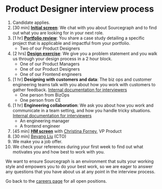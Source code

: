 # Product Designer interview process

1. Candidate applies.
1. [30 min] **[Initial screen](../initial_screen.md)**: We chat with you about Sourcegraph and to find out what you are looking for in your next role.
1. [1 hr] **[Portfolio review](./pd_portfolio_review.md)**: You share a case study detailing a specific project that is applicable and impactful from your portfolio.
   - Two of our Product Designers
1. [2 hrs] **[Design exercise](./pd_design_exercise.md)**: We give you a problem statement and you walk us through your design process in a 2 hour block.
   - One of our Product Managers
   - One of our Product Designers
   - One of our Frontend engineers
1. [1 hr] **Designing with customers and data**: The biz ops and customer engineering teams talk with you about how you work with customers to gather feedback. [Internal documentation for interviewers](https://github.com/sourcegraph/interviews/blob/master/product/product-designer/customers-and-data.md)
   - One person from BizOps
   - One person from CE
3. [1 hr] **Engineering collaboration**: We ask you about how you work and communicate in a team setting, and how you handle tricky situations. [Internal documentation for interviewers](https://github.com/sourcegraph/interviews/blob/master/product/product-designer/engineering-collaboration.md)
   - An engineering manager
   - A frontend engineer
4. [45 min] **[HM screen](../hm_intro_call.md)** with [Christina Forney](../../../../../company/team/index.md#christina-forney-she-her), VP Product
5. [30 min] [Beyang Liu](../../../../../company/team/index.md#beyang-liu) (CTO)
6. We make you a job offer.
7. We check your references during your first week to find out what motivates you and how best to work with you.

We want to ensure Sourcegraph is an environment that suits your working style and empowers you to do your best work, so we are eager to answer any questions that you have about us at any point in the interview process.

Go back to the [careers page](https://boards.greenhouse.io/sourcegraph91) for all open positions.
